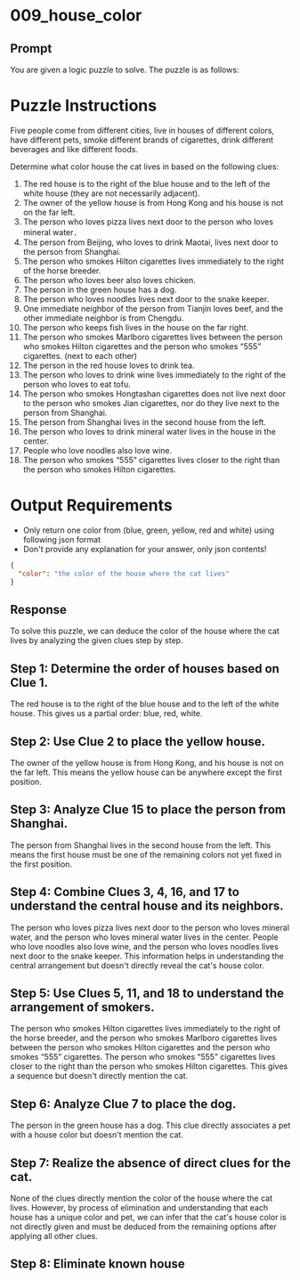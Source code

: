 # 009_house_color

## Prompt

You are given a logic puzzle to solve. The puzzle is as follows:

# Puzzle Instructions
Five people come from different cities, live in houses of different colors, have different pets, smoke different brands of cigarettes, drink different beverages and like different foods.

Determine what color house the cat lives in based on the following clues:

1. The red house is to the right of the blue house and to the left of the white house (they are not necessarily adjacent).
2. The owner of the yellow house is from Hong Kong and his house is not on the far left.
3. The person who loves pizza lives next door to the person who loves mineral water．
4. The person from Beijing, who loves to drink Maotai, lives next door to the person from Shanghai.
5. The person who smokes Hilton cigarettes lives immediately to the right of the horse breeder.
6. The person who loves beer also loves chicken.
7. The person in the green house has a dog.
8. The person who loves noodles lives next door to the snake keeper.
9. One immediate neighbor of the person from Tianjin loves beef, and the other immediate neighbor is from Chengdu.
10. The person who keeps fish lives in the house on the far right.
11. The person who smokes Marlboro cigarettes lives between the person who smokes Hilton cigarettes and the person who smokes “555” cigarettes. (next to each other)
12. The person in the red house loves to drink tea.
13. The person who loves to drink wine lives immediately to the right of the person who loves to eat tofu.
14. The person who smokes Hongtashan cigarettes does not live next door to the person who smokes Jian cigarettes, nor do they live next to the person from Shanghai.
15. The person from Shanghai lives in the second house from the left.
16. The person who loves to drink mineral water lives in the house in the center.
17. People who love noodles also love wine.
18. The person who smokes “555” cigarettes lives closer to the right than the person who smokes Hilton cigarettes.

# Output Requirements

- Only return one color from (blue, green, yellow, red and white) using following json format
- Don't provide any explanation for your answer, only json contents!

```json
{
  "color": "the color of the house where the cat lives"
}
```

## Response

To solve this puzzle, we can deduce the color of the house where the cat lives by analyzing the given clues step by step.

## Step 1: Determine the order of houses based on Clue 1.
The red house is to the right of the blue house and to the left of the white house. This gives us a partial order: blue, red, white.

## Step 2: Use Clue 2 to place the yellow house.
The owner of the yellow house is from Hong Kong, and his house is not on the far left. This means the yellow house can be anywhere except the first position.

## Step 3: Analyze Clue 15 to place the person from Shanghai.
The person from Shanghai lives in the second house from the left. This means the first house must be one of the remaining colors not yet fixed in the first position.

## Step 4: Combine Clues 3, 4, 16, and 17 to understand the central house and its neighbors.
The person who loves pizza lives next door to the person who loves mineral water, and the person who loves mineral water lives in the center. People who love noodles also love wine, and the person who loves noodles lives next door to the snake keeper. This information helps in understanding the central arrangement but doesn't directly reveal the cat's house color.

## Step 5: Use Clues 5, 11, and 18 to understand the arrangement of smokers.
The person who smokes Hilton cigarettes lives immediately to the right of the horse breeder, and the person who smokes Marlboro cigarettes lives between the person who smokes Hilton cigarettes and the person who smokes “555” cigarettes. The person who smokes “555” cigarettes lives closer to the right than the person who smokes Hilton cigarettes. This gives a sequence but doesn't directly mention the cat.

## Step 6: Analyze Clue 7 to place the dog.
The person in the green house has a dog. This clue directly associates a pet with a house color but doesn't mention the cat.

## Step 7: Realize the absence of direct clues for the cat.
None of the clues directly mention the color of the house where the cat lives. However, by process of elimination and understanding that each house has a unique color and pet, we can infer that the cat's house color is not directly given and must be deduced from the remaining options after applying all other clues.

## Step 8: Eliminate known house

